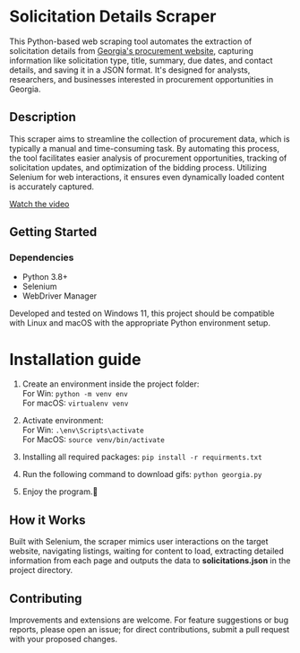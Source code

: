 # Solicitation Details Scraper

This Python-based web scraping tool automates the extraction of solicitation details from [Georgia's procurement website](https://fscm.teamworks.georgia.gov/psc/supp/SUPPLIER/ERP/c/SCP_PUBLIC_MENU_FL.SCP_PUB_BID_CMP_FL.GBL?&/), capturing information like solicitation type, title, summary, due dates, and contact details, and saving it in a JSON format. 
It's designed for analysts, researchers, and businesses interested in procurement opportunities in Georgia.

## Description

This scraper aims to streamline the collection of procurement data, which is typically a manual and time-consuming task. By automating this process, the tool facilitates easier analysis of procurement opportunities, tracking of solicitation updates, and optimization of the bidding process. Utilizing Selenium for web interactions, it ensures even dynamically loaded content is accurately captured.

[Watch the video](https://youtu.be/nxqJRmmkX8U)

## Getting Started

### Dependencies

- Python 3.8+
- Selenium
- WebDriver Manager


Developed and tested on Windows 11, this project should be compatible with Linux and macOS with the appropriate Python environment setup.

# Installation guide

1. Create an environment inside the project folder:<br/>
For Win:
    `python -m venv env`<br/>
For macOS:
    `virtualenv venv`

2. Activate environment:<br/>
For Win: 
    `.\env\Scripts\activate`<br />
For MacOS: 
    `source venv/bin/activate`

3. Installing all required packages:
    `pip install -r requirments.txt`
   

5. Run the following command to download gifs:
    `python georgia.py`

6. Enjoy the program.🫡

## How it Works
Built with Selenium, the scraper mimics user interactions on the target website, navigating listings, waiting for content to load, extracting detailed information from each page and outputs the data to **solicitations.json** in the project directory.

## Contributing
Improvements and extensions are welcome. For feature suggestions or bug reports, please open an issue; for direct contributions, submit a pull request with your proposed changes.
